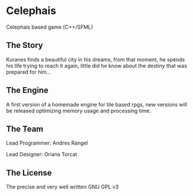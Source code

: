 # Celephais
Celephais based game (C++/SFML)

## The Story
Kuranes finds a beautiful city in his dreams, from that moment, he spends his life trying to reach it again, little did he know about the destiny that was prepared for him...

## The Engine
A first version of a homemade engine for tile based rpgs, new versions will be released optimizing memory usage and processing time.

## The Team
Lead Programmer: Andres Rangel

Lead Designer: Oriana Torcat

## The License
The precise and very well written GNU GPL v3
